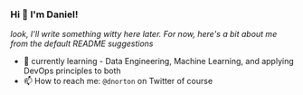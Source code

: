 ### Hi 👋 I'm Daniel! 

_look, I'll write something witty here later. For now, here's a bit about me from the default README suggestions_
<!--
**dnorton/dnorton** is a ✨ _special_ ✨ repository because its `README.md` (this file) appears on your GitHub profile.

Here are some ideas to get you started:

- 🔭 I’m currently working on ...
- 🌱 I’m currently learning ...
- 👯 I’m looking to collaborate on ...
- 🤔 I’m looking for help with ...
- 💬 Ask me about ...
- 📫 How to reach me: ...
- 😄 Pronouns: ...
- ⚡ Fun fact: ...
-->

- 🌱 currently learning - Data Engineering, Machine Learning, and applying DevOps principles to both
- 📫 How to reach me: `@dnorton` on Twitter of course
